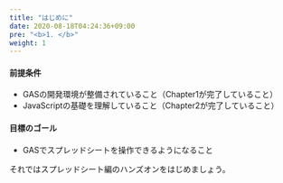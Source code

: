 ```yaml
---
title: "はじめに"
date: 2020-08-18T04:24:36+09:00
pre: "<b>1. </b>"
weight: 1
---
```

#### 前提条件
- GASの開発環境が整備されていること（Chapter1が完了していること）
- JavaScriptの基礎を理解していること（Chapter2が完了していること）

#### 目標のゴール
- GASでスプレッドシートを操作できるようになること

それではスプレッドシート編のハンズオンをはじめましょう。
